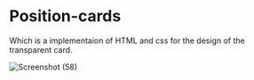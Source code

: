 # Position-cards


Which is a implementaion of HTML and css for the design of the transparent card.

![Screenshot (58)](https://user-images.githubusercontent.com/46818527/126148814-f7fc709b-9cf0-4d9e-be4b-5aabccdbe401.png)

